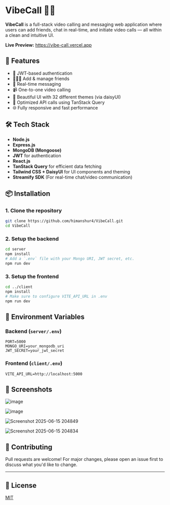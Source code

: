 


# VibeCall 🎥💬

**VibeCall** is a full-stack video calling and messaging web application where users can add friends, chat in real-time, and initiate video calls — all within a clean and intuitive UI.

**Live Preview:** https://vibe-call.vercel.app

## 🚀 Features

- 🔐 JWT-based authentication
- 🧑‍🤝‍🧑 Add & manage friends
- 💬 Real-time messaging
- 📹 One-to-one video calling
- 🌙 Beautiful UI with 32 different themes (via daisyUI)
- 📡 Optimized API calls using TanStack Query
- 🌐 Fully responsive and fast performance

## 🛠️ Tech Stack

- **Node.js**
- **Express.js**
- **MongoDB (Mongoose)**
- **JWT** for authentication
- **React.js**
- **TanStack Query** for efficient data fetching
- **Tailwind CSS + DaisyUI** for UI components and theming
- **Streamify SDK** (For real-time chat/video communication)


## 📦 Installation

### 1. Clone the repository
```bash
git clone https://github.com/himanshur4/VibeCall.git
cd VibeCall
```

### 2. Setup the backend
```bash
cd server
npm install
# Add a `.env` file with your Mongo URI, JWT secret, etc.
npm run dev
```

### 3. Setup the frontend
```bash
cd ../client
npm install
# Make sure to configure VITE_API_URL in .env
npm run dev
```

## 🔐 Environment Variables

### Backend (`server/.env`)
```
PORT=5000
MONGO_URI=your_mongodb_uri
JWT_SECRET=your_jwt_secret
```

### Frontend (`client/.env`)
```
VITE_API_URL=http://localhost:5000
```

## 📸 Screenshots

![image](https://github.com/user-attachments/assets/8ff274a7-5759-49eb-a4c1-a73a332aa0cc)

![image](https://github.com/user-attachments/assets/a2adb48d-2e79-4465-9a70-a9befb23db55)


![Screenshot 2025-06-15 204849](https://github.com/user-attachments/assets/935add4e-8977-4de6-afb8-43d6dc8c47dc)

![Screenshot 2025-06-15 204834](https://github.com/user-attachments/assets/ec146ab8-6125-4a17-aa1f-92dc367e3deb)






## 🙌 Contributing

Pull requests are welcome! For major changes, please open an issue first to discuss what you'd like to change.

---

## 📄 License

[MIT](LICENSE)


